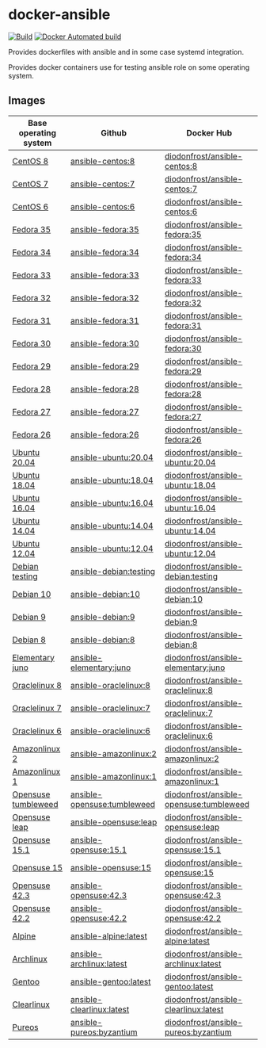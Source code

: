 # docker-ansible

[![Build](https://github.com/diodonfrost/docker-ansible/workflows/Build/badge.svg)](https://github.com/diodonfrost/docker-ansible/actions)
[![Docker Automated build](https://img.shields.io/docker/automated/diodonfrost/centos-7-ansible.svg?maxAge=2592000)](https://hub.docker.com/r/diodonfrost/centos-7-ansible/)

Provides dockerfiles with ansible and in some case systemd integration.

Provides docker containers use for testing ansible role on some operating system.

## Images

| Base operating system           | Github                          | Docker Hub                                  |
| ------------------------------- | ------------------------------- | ------------------------------------------- |
| [CentOS 8][CentOS]              | [ansible-centos:8][]            | [diodonfrost/ansible-centos:8][]            |
| [CentOS 7][CentOS]              | [ansible-centos:7][]            | [diodonfrost/ansible-centos:7][]            |
| [CentOS 6][CentOS]              | [ansible-centos:6][]            | [diodonfrost/ansible-centos:6][]            |
| [Fedora 35][Fedora]             | [ansible-fedora:35][]           | [diodonfrost/ansible-fedora:35][]           |
| [Fedora 34][Fedora]             | [ansible-fedora:34][]           | [diodonfrost/ansible-fedora:34][]           |
| [Fedora 33][Fedora]             | [ansible-fedora:33][]           | [diodonfrost/ansible-fedora:33][]           |
| [Fedora 32][Fedora]             | [ansible-fedora:32][]           | [diodonfrost/ansible-fedora:32][]           |
| [Fedora 31][Fedora]             | [ansible-fedora:31][]           | [diodonfrost/ansible-fedora:31][]           |
| [Fedora 30][Fedora]             | [ansible-fedora:30][]           | [diodonfrost/ansible-fedora:30][]           |
| [Fedora 29][Fedora]             | [ansible-fedora:29][]           | [diodonfrost/ansible-fedora:29][]           |
| [Fedora 28][Fedora]             | [ansible-fedora:28][]           | [diodonfrost/ansible-fedora:28][]           |
| [Fedora 27][Fedora]             | [ansible-fedora:27][]           | [diodonfrost/ansible-fedora:27][]           |
| [Fedora 26][Fedora]             | [ansible-fedora:26][]           | [diodonfrost/ansible-fedora:26][]           |
| [Ubuntu 20.04][Ubuntu]          | [ansible-ubuntu:20.04][]        | [diodonfrost/ansible-ubuntu:20.04][]        |
| [Ubuntu 18.04][Ubuntu]          | [ansible-ubuntu:18.04][]        | [diodonfrost/ansible-ubuntu:18.04][]        |
| [Ubuntu 16.04][Ubuntu]          | [ansible-ubuntu:16.04][]        | [diodonfrost/ansible-ubuntu:16.04][]        |
| [Ubuntu 14.04][Ubuntu]          | [ansible-ubuntu:14.04][]        | [diodonfrost/ansible-ubuntu:14.04][]        |
| [Ubuntu 12.04][Ubuntu]          | [ansible-ubuntu:12.04][]        | [diodonfrost/ansible-ubuntu:12.04][]        |
| [Debian testing][Debian]        | [ansible-debian:testing][]      | [diodonfrost/ansible-debian:testing][]      |
| [Debian 10][Debian]             | [ansible-debian:10][]           | [diodonfrost/ansible-debian:10][]           |
| [Debian 9][Debian]              | [ansible-debian:9][]            | [diodonfrost/ansible-debian:9][]            |
| [Debian 8][Debian]              | [ansible-debian:8][]            | [diodonfrost/ansible-debian:8][]            |
| [Elementary juno][Elementary]   | [ansible-elementary:juno][]     | [diodonfrost/ansible-elementary:juno][]     |
| [Oraclelinux 8][Oraclelinux]    | [ansible-oraclelinux:8][]       | [diodonfrost/ansible-oraclelinux:8][]       |
| [Oraclelinux 7][Oraclelinux]    | [ansible-oraclelinux:7][]       | [diodonfrost/ansible-oraclelinux:7][]       |
| [Oraclelinux 6][Oraclelinux]    | [ansible-oraclelinux:6][]       | [diodonfrost/ansible-oraclelinux:6][]       |
| [Amazonlinux 2][Amazonlinux]    | [ansible-amazonlinux:2][]       | [diodonfrost/ansible-amazonlinux:2][]       |
| [Amazonlinux 1][Amazonlinux]    | [ansible-amazonlinux:1][]       | [diodonfrost/ansible-amazonlinux:1][]       |
| [Opensuse tumbleweed][Opensuse] | [ansible-opensuse:tumbleweed][] | [diodonfrost/ansible-opensuse:tumbleweed][] |
| [Opensuse leap][Opensuse]       | [ansible-opensuse:leap][]       | [diodonfrost/ansible-opensuse:leap][]       |
| [Opensuse 15.1][Opensuse]       | [ansible-opensuse:15.1][]       | [diodonfrost/ansible-opensuse:15.1][]       |
| [Opensuse 15][Opensuse]         | [ansible-opensuse:15][]         | [diodonfrost/ansible-opensuse:15][]         |
| [Opensuse 42.3][Opensuse]       | [ansible-opensuse:42.3][]       | [diodonfrost/ansible-opensuse:42.3][]       |
| [Opensuse 42.2][Opensuse]       | [ansible-opensuse:42.2][]       | [diodonfrost/ansible-opensuse:42.2][]       |
| [Alpine][Alpine]                | [ansible-alpine:latest][]       | [diodonfrost/ansible-alpine:latest][]       |
| [Archlinux][Archlinux]          | [ansible-archlinux:latest][]    | [diodonfrost/ansible-archlinux:latest][]    |
| [Gentoo][Gentoo]                | [ansible-gentoo:latest][]       | [diodonfrost/ansible-gentoo:latest][]       |
| [Clearlinux][Clearlinux]        | [ansible-clearlinux:latest][]   | [diodonfrost/ansible-clearlinux:latest][]   |
| [Pureos][Pureos]                | [ansible-pureos:byzantium][]    | [diodonfrost/ansible-pureos:byzantium][]    |

[Centos]: https://hub.docker.com/_/centos/
[Fedora]: https://hub.docker.com/_/fedora/
[Ubuntu]: https://hub.docker.com/_/ubuntu/
[Debian]: https://hub.docker.com/_/debian/
[Elementary]: https://hub.docker.com/r/elementary/docker
[Oraclelinux]: https://hub.docker.com/_/oraclelinux/
[Amazonlinux]: https://hub.docker.com/_/amazonlinux/
[Opensuse]: https://hub.docker.com/_/opensuse/
[Alpine]: https://hub.docker.com/_/alpine
[Archlinux]: https://hub.docker.com/r/base/archlinux/
[Gentoo]: https://hub.docker.com/r/gentoo/stage3-amd64/
[Clearlinux]: https://hub.docker.com/_/clearlinux
[Pureos]: https://hub.docker.com/u/pureos

[ansible-centos:8]: https://github.com/diodonfrost/docker-ansible/blob/master/centos-ansible/Dockerfile.centos-8
[ansible-centos:7]: https://github.com/diodonfrost/docker-ansible/blob/master/centos-ansible/Dockerfile.centos-7
[ansible-centos:6]: https://github.com/diodonfrost/docker-ansible/blob/master/centos-ansible/Dockerfile.centos-6
[ansible-fedora:35]: https://github.com/diodonfrost/docker-ansible/blob/master/fedora-ansible/Dockerfile.fedora-35
[ansible-fedora:34]: https://github.com/diodonfrost/docker-ansible/blob/master/fedora-ansible/Dockerfile.fedora-34
[ansible-fedora:33]: https://github.com/diodonfrost/docker-ansible/blob/master/fedora-ansible/Dockerfile.fedora-33
[ansible-fedora:32]: https://github.com/diodonfrost/docker-ansible/blob/master/fedora-ansible/Dockerfile.fedora-32
[ansible-fedora:31]: https://github.com/diodonfrost/docker-ansible/blob/master/fedora-ansible/Dockerfile.fedora-31
[ansible-fedora:30]: https://github.com/diodonfrost/docker-ansible/blob/master/fedora-ansible/Dockerfile.fedora-30
[ansible-fedora:29]: https://github.com/diodonfrost/docker-ansible/blob/master/fedora-ansible/Dockerfile.fedora-29
[ansible-fedora:28]: https://github.com/diodonfrost/docker-ansible/blob/master/fedora-ansible/Dockerfile.fedora-28
[ansible-fedora:27]: https://github.com/diodonfrost/docker-ansible/blob/master/fedora-ansible/Dockerfile.fedora-27
[ansible-fedora:26]: https://github.com/diodonfrost/docker-ansible/blob/master/fedora-ansible/Dockerfile.fedora-28
[ansible-ubuntu:20.04]: https://github.com/diodonfrost/docker-ansible/blob/master/ubuntu-ansible/Dockerfile.ubuntu-20.04
[ansible-ubuntu:18.04]: https://github.com/diodonfrost/docker-ansible/blob/master/ubuntu-ansible/Dockerfile.ubuntu-18.04
[ansible-ubuntu:16.04]: https://github.com/diodonfrost/docker-ansible/blob/master/ubuntu-ansible/Dockerfile.ubuntu-16.04
[ansible-ubuntu:14.04]: https://github.com/diodonfrost/docker-ansible/blob/master/ubuntu-ansible/Dockerfile.ubuntu-14.04
[ansible-ubuntu:12.04]: https://github.com/diodonfrost/docker-ansible/blob/master/ubuntu-ansible/Dockerfile.ubuntu-12.04
[ansible-debian:testing]: https://github.com/diodonfrost/docker-ansible/blob/master/debian-ansible/Dockerfile.debian-testing
[ansible-debian:10]: https://github.com/diodonfrost/docker-ansible/blob/master/debian-ansible/Dockerfile.debian-10
[ansible-debian:9]: https://github.com/diodonfrost/docker-ansible/blob/master/debian-ansible/Dockerfile.debian-9
[ansible-debian:8]: https://github.com/diodonfrost/docker-ansible/blob/master/debian-ansible/Dockerfile.debian-8
[ansible-elementary:juno]: https://github.com/diodonfrost/docker-ansible/blob/master/elementary-ansible/Dockerfile.elementary-juno
[ansible-oraclelinux:8]: https://github.com/diodonfrost/docker-ansible/blob/master/oraclelinux-ansible/Dockerfile.oraclelinux-8
[ansible-oraclelinux:7]: https://github.com/diodonfrost/docker-ansible/blob/master/oraclelinux-ansible/Dockerfile.oraclelinux-7
[ansible-oraclelinux:6]: https://github.com/diodonfrost/docker-ansible/blob/master/oraclelinux-ansible/Dockerfile.oraclelinux-6
[ansible-amazonlinux:2]: https://github.com/diodonfrost/docker-ansible/blob/master/amazonlinux-ansible/Dockerfile.amazonlinux-2
[ansible-amazonlinux:1]: https://github.com/diodonfrost/docker-ansible/blob/master/amazonlinux-ansible/Dockerfile.amazonlinux-1
[ansible-opensuse:tumbleweed]: https://github.com/diodonfrost/docker-ansible/blob/master/opensuse-ansible/Dockerfile.opensuse-tumbleweed
[ansible-opensuse:leap]: https://github.com/diodonfrost/docker-ansible/blob/master/opensuse-ansible/Dockerfile.opensuse-leap
[ansible-opensuse:15.1]: https://github.com/diodonfrost/docker-ansible/blob/master/opensuse-ansible/Dockerfile.opensuse-15.1
[ansible-opensuse:15]: https://github.com/diodonfrost/docker-ansible/blob/master/opensuse-ansible/Dockerfile.opensuse-15
[ansible-opensuse:42.3]: https://github.com/diodonfrost/docker-ansible/blob/master/opensuse-ansible/Dockerfile.opensuse-42.3
[ansible-opensuse:42.2]: https://github.com/diodonfrost/docker-ansible/blob/master/opensuse-ansible/Dockerfile.opensuse-42.2
[ansible-alpine:latest]: https://github.com/diodonfrost/docker-ansible/blob/master/alpine-ansible/Dockerfile.alpine-latest
[ansible-archlinux:latest]: https://github.com/diodonfrost/docker-ansible/blob/master/archlinux-ansible/Dockerfile.archlinux-latest
[ansible-gentoo:latest]: https://github.com/diodonfrost/docker-ansible/blob/master/gentoo-ansible/Dockerfile.gentoo-latest
[ansible-clearlinux:latest]: https://github.com/diodonfrost/docker-ansible/blob/master/clearlinux-ansible/Dockerfile.clearlinux-latest
[ansible-pureos:byzantium]: https://github.com/diodonfrost/docker-ansible/blob/master/pureos-ansible/Dockerfile.pureos-byzantium

[diodonfrost/ansible-centos:8]: https://hub.docker.com/r/diodonfrost/ansible-centos
[diodonfrost/ansible-centos:7]: https://hub.docker.com/r/diodonfrost/ansible-centos
[diodonfrost/ansible-centos:6]: https://hub.docker.com/r/diodonfrost/ansible-centos
[diodonfrost/ansible-fedora:35]: https://hub.docker.com/r/diodonfrost/ansible-fedora
[diodonfrost/ansible-fedora:34]: https://hub.docker.com/r/diodonfrost/ansible-fedora
[diodonfrost/ansible-fedora:33]: https://hub.docker.com/r/diodonfrost/ansible-fedora
[diodonfrost/ansible-fedora:32]: https://hub.docker.com/r/diodonfrost/ansible-fedora
[diodonfrost/ansible-fedora:31]: https://hub.docker.com/r/diodonfrost/ansible-fedora
[diodonfrost/ansible-fedora:30]: https://hub.docker.com/r/diodonfrost/ansible-fedora
[diodonfrost/ansible-fedora:29]: https://hub.docker.com/r/diodonfrost/ansible-fedora
[diodonfrost/ansible-fedora:28]: https://hub.docker.com/r/diodonfrost/ansible-fedora
[diodonfrost/ansible-fedora:27]: https://hub.docker.com/r/diodonfrost/ansible-fedora
[diodonfrost/ansible-fedora:26]: https://hub.docker.com/r/diodonfrost/ansible-fedora
[diodonfrost/ansible-ubuntu:20.04]: https://hub.docker.com/r/diodonfrost/ansible-ubuntu
[diodonfrost/ansible-ubuntu:18.04]: https://hub.docker.com/r/diodonfrost/ansible-ubuntu
[diodonfrost/ansible-ubuntu:16.04]: https://hub.docker.com/r/diodonfrost/ansible-ubuntu
[diodonfrost/ansible-ubuntu:14.04]: https://hub.docker.com/r/diodonfrost/ansible-ubuntu
[diodonfrost/ansible-ubuntu:12.04]: https://hub.docker.com/r/diodonfrost/ansible-ubuntu
[diodonfrost/ansible-debian:testing]: https://hub.docker.com/r/diodonfrost/ansible-debian
[diodonfrost/ansible-debian:10]: https://hub.docker.com/r/diodonfrost/ansible-debian
[diodonfrost/ansible-debian:9]: https://hub.docker.com/r/diodonfrost/ansible-debian
[diodonfrost/ansible-debian:8]: https://hub.docker.com/r/diodonfrost/ansible-debian
[diodonfrost/ansible-elementary:juno]: https://hub.docker.com/r/diodonfrost/ansible-elementary
[diodonfrost/ansible-oraclelinux:8]: https://hub.docker.com/r/diodonfrost/ansible-oraclelinux
[diodonfrost/ansible-oraclelinux:7]: https://hub.docker.com/r/diodonfrost/ansible-oraclelinux
[diodonfrost/ansible-oraclelinux:6]: https://hub.docker.com/r/diodonfrost/ansible-oraclelinux
[diodonfrost/ansible-amazonlinux:2]: https://hub.docker.com/r/diodonfrost/ansible-amazonlinux
[diodonfrost/ansible-amazonlinux:1]: https://hub.docker.com/r/diodonfrost/ansible-oraclelinux
[diodonfrost/ansible-opensuse:tumbleweed]: https://hub.docker.com/r/diodonfrost/ansible-opensuse
[diodonfrost/ansible-opensuse:leap]: https://hub.docker.com/r/diodonfrost/ansible-opensuse
[diodonfrost/ansible-opensuse:15.1]: https://hub.docker.com/r/diodonfrost/ansible-opensuse
[diodonfrost/ansible-opensuse:15]: https://hub.docker.com/r/diodonfrost/ansible-opensuse
[diodonfrost/ansible-opensuse:42.3]: https://hub.docker.com/r/diodonfrost/ansible-opensuse
[diodonfrost/ansible-opensuse:42.2]: https://hub.docker.com/r/diodonfrost/ansible-opensuse
[diodonfrost/ansible-alpine:latest]: https://hub.docker.com/r/diodonfrost/ansible-alpine
[diodonfrost/ansible-archlinux:latest]: https://hub.docker.com/r/diodonfrost/ansible-archlinux
[diodonfrost/ansible-gentoo:latest]: https://hub.docker.com/r/diodonfrost/ansible-gentoo
[diodonfrost/ansible-clearlinux:latest]: https://hub.docker.com/r/diodonfrost/ansible-clearlinux
[diodonfrost/ansible-pureos:byzantium]: https://hub.docker.com/r/diodonfrost/ansible-pureos
